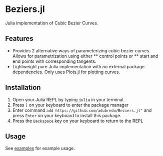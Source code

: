 # Beziers.jl

Julia implementation of Cubic Bezier Curves.

## Features
* Provides 2 alternative ways of parameterizing cubic bezier curves. Allows for parametrization using either 
    ** control points or 
    ** start and end points with corresponding tangents.
* Lightweight pure Julia implementation with *no* external package dependencies. Only uses Plots.jl for plotting curves.

## Installation
1. Open your Julia REPL by typing  `julia` in your terminal.
2. Press `]` on your keyboard to enter the package manager
3. Enter command `add https://github.com/adubredu/Beziers.jl"` and press 
`Enter` on your keyboard to install this package.
4. Press the `Backspace` key on your keyboard to return to the REPL

## Usage
See [examples](examples) for example usage.